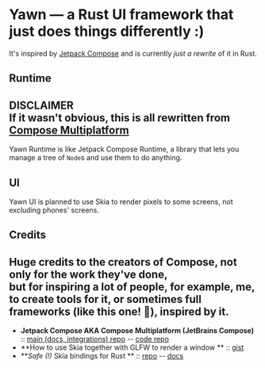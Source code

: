 # Yawn — a Rust UI framework that just does things differently :)

It's inspired by [Jetpack Compose](https://github.com/JetBrains/compose-multiplatform-core/tree/jb-main/compose)
and is currently *just a rewrite* of it in Rust.

## Runtime

**DISCLAIMER** \
If it wasn't obvious, this is all rewritten from
[Compose Multiplatform](https://github.com/JetBrains/compose-multiplatform-core/tree/jb-main/compose/runtime/runtime/src/commonMain/kotlin/androidx/compose/runtime)
---
Yawn Runtime is like Jetpack Compose Runtime, a library that lets you manage a tree of `Node`s and use them to do
anything.

## UI

Yawn UI is planned to use Skia to render pixels to some screens, not excluding phones' screens.

## Credits
Huge credits to the creators of Compose, not only for the work they've done, \
but for inspiring a lot of people, for example, me, \
to create tools for it, or sometimes **full frameworks** (like this one! 🙂), inspired by it.
---
- **Jetpack Compose AKA Compose Multiplatform (JetBrains Compose)** ::
  [main (docs, integrations) repo](https://github.com/JetBrains/compose-multiplatform-core) -- [code repo](https://github.com/JetBrains/compose-multiplatform-core/blob/jb-main/compose/)
- **How to use Skia together with GLFW to render a window
  ** :: [gist](https://gist.github.com/ad8e/dd150b775ae6aa4d5cf1a092e4713add)
- ***Safe (!)* Skia bindings for Rust
  ** :: [repo](https://github.com/rust-skia/rust-skia) -- [docs](https://rust-skia.github.io/doc/skia_safe)